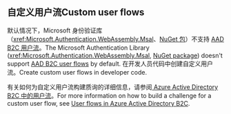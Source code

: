 ## <a name="custom-user-flows"></a><span data-ttu-id="1ec4f-101">自定义用户流</span><span class="sxs-lookup"><span data-stu-id="1ec4f-101">Custom user flows</span></span>

<span data-ttu-id="1ec4f-102">默认情况下，Microsoft 身份验证库（<xref:Microsoft.Authentication.WebAssembly.Msal>、[NuGet 包](https://www.nuget.org/packages/Microsoft.Authentication.WebAssembly.Msal/)）不支持 [AAD B2C 用户流](/azure/active-directory-b2c/user-flow-overview)。</span><span class="sxs-lookup"><span data-stu-id="1ec4f-102">The Microsoft Authentication Library (<xref:Microsoft.Authentication.WebAssembly.Msal>, [NuGet package](https://www.nuget.org/packages/Microsoft.Authentication.WebAssembly.Msal/)) doesn't support [AAD B2C user flows](/azure/active-directory-b2c/user-flow-overview) by default.</span></span> <span data-ttu-id="1ec4f-103">在开发人员代码中创建自定义用户流。</span><span class="sxs-lookup"><span data-stu-id="1ec4f-103">Create custom user flows in developer code.</span></span>

<span data-ttu-id="1ec4f-104">有关如何为自定义用户流构建质询的详细信息，请参阅[ Azure Active Directory B2C 中的用户流](/azure/active-directory-b2c/user-flow-overview)。</span><span class="sxs-lookup"><span data-stu-id="1ec4f-104">For more information on how to build a challenge for a custom user flow, see [User flows in Azure Active Directory B2C](/azure/active-directory-b2c/user-flow-overview).</span></span>
